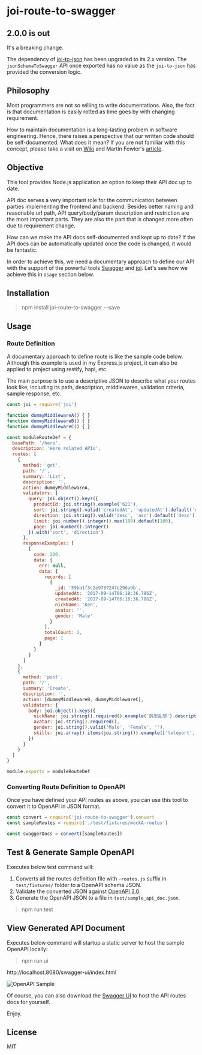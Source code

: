 # joi-route-to-swagger

## 2.0.0 is out

It's a breaking change.

The dependency of [joi-to-json](https://github.com/kenspirit/joi-to-json) has been upgraded to its 2.x version.  The `jsonSchemaToSwagger` API once exported has no value as the `joi-to-json` has provided the conversion logic.

## Philosophy

Most programmers are not so willing to write documentations.  Also, the fact is that documentation is easily rotted as time goes by with changing requirement.

[Wiki]: https://en.wikipedia.org/wiki/Self-documenting_code
[article]: https://www.martinfowler.com/bliki/CodeAsDocumentation.html

How to maintain documentation is a long-lasting problem in software engineering.  Hence, there raises a perspective that our written code should be self-documented.  What does it mean?  If you are not familiar with this concept, please take a visit on [Wiki][] and Martin Fowler's [article][].

## Objective

This tool provides Node.js application an option to keep their API doc up to date.

API doc serves a very important role for the communication between parties implementing the frontend and backend.  Besides better naming and reasonable url path, API query/body/param description and restriction are the most important parts.  They are also the part that is changed more often due to requirement change.

How can we make the API docs self-documented and kept up to date?  If the API docs can be automatically updated once the code is changed, it would be fantastic.

[joi]: https://github.com/sideway/joi
[Swagger]: https://swagger.io/

In order to achieve this, we need a documentary approach to define our API with the support of the powerful tools [Swagger][] and [joi][].  Let's see how we achieve this in `Usage` section below.

## Installation

>npm install joi-route-to-swagger --save

## Usage

### Route Definition

A documentary approach to define route is like the sample code below.  Although this example is used in my Express.js project, it can also be applied to project using restify, hapi, etc.

The main purpose is to use a descriptive JSON to describe what your routes look like, including its path, description, middlewares, validation criteria, sample response, etc.

```javascript
const joi = require('joi')

function dummyMiddlewareA() { }
function dummyMiddlewareB() { }
function dummyMiddlewareC() { }

const moduleRouteDef = {
  basePath: '/hero',
  description: 'Hero related APIs',
  routes: [
    {
      method: 'get',
      path: '/',
      summary: 'List',
      description: '',
      action: dummyMiddlewareA,
      validators: {
        query: joi.object().keys({
          productId: joi.string().example('621'),
          sort: joi.string().valid('createdAt', 'updatedAt').default('createdAt'),
          direction: joi.string().valid('desc', 'asc').default('desc'),
          limit: joi.number().integer().max(100).default(100),
          page: joi.number().integer()
        }).with('sort', 'direction')
      },
      responseExamples: [
        {
          code: 200,
          data: {
            err: null,
            data: {
              records: [
                {
                  _id: '59ba1f3c2e9787247e29da9b',
                  updatedAt: '2017-09-14T06:18:36.786Z',
                  createdAt: '2017-09-14T06:18:36.786Z',
                  nickName: 'Ken',
                  avatar: '',
                  gender: 'Male'
                }
              ],
              totalCount: 1,
              page: 1
            }
          }
        }
      ]
    },
    {
      method: 'post',
      path: '/',
      summary: 'Create',
      description: '',
      action: [dummyMiddlewareB, dummyMiddlewareC],
      validators: {
        body: joi.object().keys({
          nickName: joi.string().required().example('鹄思乱想').description('Hero Nickname'),
          avatar: joi.string().required(),
          gender: joi.string().valid('Male', 'Female', ''),
          skills: joi.array().items(joi.string()).example(['teleport', 'invisible'])
        })
      }
    }
  ]
}

module.exports = moduleRouteDef
```

### Converting Route Definition to OpenAPI

Once you have defined your API routes as above, you can use this tool to convert it to OpenAPI in JSON format.

```javascript
const convert = require('joi-route-to-swagger').convert
const sampleRoutes = require('./test/fixtures/mockA-routes')

const swaggerDocs = convert([sampleRoutes])
```

## Test & Generate Sample OpenAPI

Executes below test command will:

1. Converts all the routes definition file with `-routes.js` suffix in `test/fixtures/` folder to a OpenAPI schema JSON.
2. Validate the converted JSON against [OpenAPI 3.0](https://raw.githubusercontent.com/googleapis/gnostic/master/OpenAPIv3/openapi-3.0.json).
3. Generate the OpenAPI JSON to a file in `test/sample_api_doc.json`.

>npm run test

## View Generated API Document

Executes below command will startup a static server to host the sample OpenAPI locally:

>npm run ui

http://localhost:8080/swagger-ui/index.html

![OpenAPI Sample](./Swagger-Docs-Sample.png)

[Swagger UI]: https://swagger.io/swagger-ui/

Of course, you can also download the [Swagger UI][] to host the API routes docs for yourself.

Enjoy.


## License

MIT
